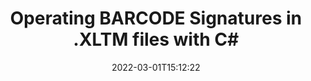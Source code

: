 ---
############################# Static ############################
layout: "auto-gen"
date: 2022-03-01T15:12:22
draft: false
otherformats: 
breadcrumb: Create BARCODE signature on XLTM for C#

############################# Head ############################
head_title: "Adding BARCODE signatures in a XLTM file with C#"
head_description: "Put BARCODE Signature on XLTM file for .NET using a few lines of code. Use the GroupDocs Document Signature API to sign dozens file formats."

############################# Header ############################
title: "Operating BARCODE Signatures in .XLTM files with C#"
description: "How to add BARCODE Signature with a few lines of .NET code"
bg_image: "https://cms.admin.containerize.com/templates/aspose/App_Themes/V3/images/bg/header1.png"
bg_overlay: false
button:
    enable: true

############################# SubMenu ############################
submenu:
    enable: true

    left:
        img_alt: "GroupDocs.Signature for .NET"
        image: "https://cms.admin.containerize.com/templates/groupdocs/images/product-logos/90x90-noborder/groupdocs-signature-net.png"
        product: "GroupDocs.Signature"
        platform: ".NET"



############################# About ############################
about:
    enable: true
    title: "About GroupDocs.Signature for .NET API"
    content: |
        [GroupDocs.Signature for .NET](https://products.groupdocs.com/signature/net/) is a advanced .NET API to electronically sign digital documents using various signature types such as text, image, barcode, QR-code, stamp, form-field and metadata. Users can load, edit, validate, save, remove, preview and search digital signatures within PDF, Microsoft Word, Excel worksheets, PowerPoint presentations, Adobe Photoshop, metafiles and image file formats, with additional support for customizing signature properties as needed.
    

overview:
    enable: true
    title: "Overview API"
    content: |
        Sign your XLTM files with BARCODE signatures using .NET easily. You can use just a couple of C# code lines in any platform of your choice like - Windows, Linux, macOS.
        You can put BARCODE on XLTM file in a very convenient way and for free. Besides that it is possible to sign XLTM files using advanced BARCODE options. 
        
        There are a lot of options features to sign XLTM which you may use for your purposes:

        * BARCODE position on the page can be set up as absolutely as relatively;;
        * One BARCODE signature may be placed on specified pages of multi-page documents;;
        * A lot of additional signature features like color, size, border etc. are available..
        
        There are also saving options for signed XLTM file:

        * after signing file might be saved with other supported format;
        * furthermore file can be encrypted with password or saved to memory stream.

        Signing XLTM files with BARCODE provides vast amount opportunities for users. Moreover there is no need for any additional software installed - like MS Office, Open Office, Adobe Acrobat Reader etc.


############################# Steps ############################
steps:
    enable: true
    title_left: "Steps to sign XLTM with BARCODE in C#"
    content_left: |
        [GroupDocs.Signature for .NET](https://products.groupdocs.com/signature/net/) provides ability to sign XLTM documents with BARCODE signatures quick and easily.
        
        * Create an instance of Signature class providing XLTM file supposed to signing as path or memory stream
        * Instantiate SignOptions class and set all demanded data.
        * Invoke the Signature.Sign passing output XLTM file or memory stream

    title_right: "System Requirements"
    content_right: |
        Documents signing with GroupDocs.Signature for .NET can be performed in just a few simple steps. Our APIs are supported on all major platforms and operating systems. Before executing the code below, make sure you have the following prerequisites installed on your system.

        * Operating systems: Microsoft Windows, Linux, MacOS
        * Development environments: Microsoft Visual Studio, Xamarin, MonoDevelop
        * Frameworks: .NET Framework, .NET Standard, .NET Core, Mono
        * Get the latest GroupDocs.Signature for .NET from [Nuget](https://www.nuget.org/packages/groupdocs.signature)
         
    code: |
        ```csharp    
        
        // Set up input XLTM file
        string filePath = "input.xltm";
        // Set up output file
        string outputFilePath = "output.xltm";

        // Instantiate Signature for input file
        using (GroupDocs.Signature.Signature signature = new GroupDocs.Signature.Signature(filePath))
        {
                // create barcode option with predefined barcode text
                BarcodeSignOptions options = new BarcodeSignOptions("JohnSmith")
                {
                    // setup Barcode encoding type
                    EncodeType = BarcodeTypes.ITF6,

                    // set signature position
                    Left = 50,
                    Top = 50,
                    Width = 200,
                    Height = 50
                };

                // sign XLTM document
                SignResult result = signature.Sign(outputFilePath, options);
        }

        ```

demos:
    enable: true
    title: "Signing XLTM documents with BARCODE Live Demo"
    content: |
       Sign XLTM file with BARCODE signature right now by visiting the [GroupDocs.Signature App](https://products.groupdocs.app/signature/family) website. Free online demo waiting for you.
          

more_formats:
    enable: true
    title: "Other supported BARCODE signatures for C#"
    content: "You can also sign XLTM with other signature types. Please see the list below."
       
       
back_to_top:
    enable: true
---